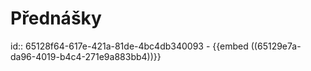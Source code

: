 # Přednášky
id:: 65128f64-617e-421a-81de-4bc4db340093
	- {{embed ((65129e7a-da96-4019-b4c4-271e9a883bb4))}}
